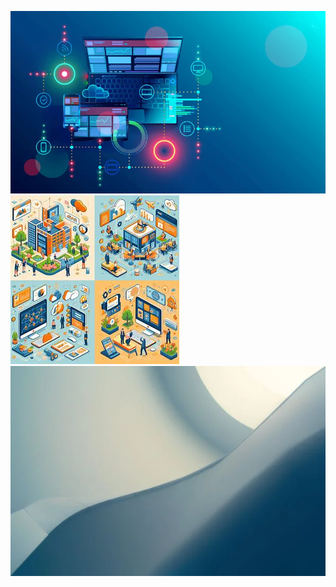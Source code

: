 ![Alt text for web.webp](salwa/images/web.webp)
![Alt text for web2.jpg](salwa/images/web2.jpg)
![Alt text for blank.webp](salwa/images/blank.webp)

